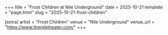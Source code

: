+++
title = "Frost Children at Nile Underground"
date = 2025-10-21
template = "page.html"
slug = "2025-10-21-frost-children"

[extra]
artist = "Frost Children"
venue = "Nile Underground"
venue_url = "https://www.theniletheater.com/"
+++
